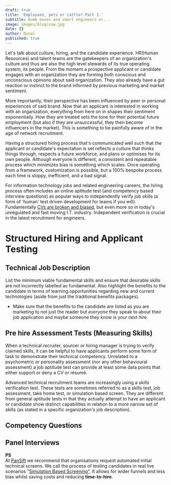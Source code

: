 ```yaml
---
draft: true
title: 'Employees, pets or cattle? Part 1.'
subtitle: Dumb boxes and smart engineers or...
image: images/blog/cow.jpg
date: {}
author: Donal
published: true
---
```

Let's talk about culture, hiring, and the candidate experience. HR(Human Resources) and talent teams are the gatekeepers of an organization's culture and thus are also the high level stewards of its true operating system, its people. From the moment a prospective applicant or candidate engages with an organization they are forming both conscious and unconscious opinions about said organization. They also already have a gut reaction or instinct to the brand informed by previous marketing and market sentiment.

More importantly, their perspective has been influenced by peer or personal experiences of said brand. Now that an applicant is interested in working with an organization, everything from here on in shapes their sentiment exponentially. How they are treated sets the tone for their potential future employment (but also if they are unsuccessful, they then become influencers in the market). This is something to be painfully aware of in the age of network recruitment.

Having a structured hiring process that's communicated well such that the applicant or candidate's expectation is set reflects a culture that thinks things through, respects a future workforce, and plans or optimises for its own people. Although everyone is different, a consistent and repeatable process which minimizes bias is something which scales. Once operating from a framework, customization is possible, but a 100% bespoke process each time is sloppy, inefficient, and a bad signal.

For information technology jobs and related engineering careers, the hiring process often includes an online aptitude test (and competency based interview questions) as popular ways to independently verify job skills (a form of 'human' test driven development for teams if you will). Fundamentally [CVs are broken and biased](https://pansift.com/blog/why-cvs-and-resumes-are-broken/), but even more so in today's unregulated and fast moving I.T. industry. Independent verification is crucial in the latest recruitment for engineers.

# Structured Hiring and Applicant Testing

## Technical Job Description
List the minimum viable fundamental skills and ensure that desirable skills are not incorrectly labelled as fundamental. Also highlight the benefits to the candidate in terms of learning opportunities regarding new and current technologies (aside from just the traditional benefits packages). 

* Make sure that the benefits to the candidate are listed as you are marketing to not just the reader but *everyone* they speak to about their job application and maybe someone they know is your next hire.

## Pre hire Assessment Tests (Measuring Skills)
When a technical recruiter, sourcer or hiring manager is trying to verify claimed skills, it can be helpful to have applicants perform some form of task to demonstrate their technical competency. Unrelated to a psychometric or personality assessment (nor any other behavioural assessment) a job aptitude test can provide at least some data points that either support or deny a CV or résumé.

Advanced technical recruitment teams are increasingly using a *skills* verification test. These tests are sometimes referred to as a skills test, job assessment, take home test, or simulation based screen. They are different from general aptitude tests in that they actually attempt to have an applicant or candidate show distinct capabilities in relation to a more narrow set of skills (as stated in a specific organization's job description).

## Competency Questions

## Panel Interviews

<div class="card">
  <div class="card-header"><b>PS</b></div>
  <div class="card-body">At <a href="https://pansift.com/?utm_source=psblog&utm_medium=hyperlink&utm_campaign=launch&utm_content=sbs">PanSift</a> we recommend that organisations request automated initial technical screens. We call the process of testing candidates in real live scenarios "<a href="https://try.pansift.com/?utm_source=psblog&utm_medium=hyperlink&utm_campaign=launch&utm_content=sbs">Simulation Based Screening"</a>. It allows for wider funnels and less bias whilst saving costs and reducing <b>time-to-hire</b>.</div>
</div>
